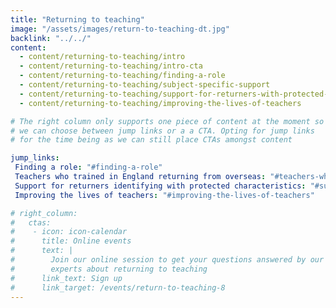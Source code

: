 ```yaml
---
title: "Returning to teaching"
image: "/assets/images/return-to-teaching-dt.jpg"
backlink: "../../"
content:
  - content/returning-to-teaching/intro
  - content/returning-to-teaching/intro-cta
  - content/returning-to-teaching/finding-a-role
  - content/returning-to-teaching/subject-specific-support
  - content/returning-to-teaching/support-for-returners-with-protected-characteristics
  - content/returning-to-teaching/improving-the-lives-of-teachers

# The right column only supports one piece of content at the moment so
# we can choose between jump links or a a CTA. Opting for jump links
# for the time being as we can still place CTAs amongst content

jump_links:
 Finding a role: "#finding-a-role"
 Teachers who trained in England returning from overseas: "#teachers-who-trained-in-england-returning-from-overseas"
 Support for returners identifying with protected characteristics: "#support-for-returners-identifying-with-protected-characteristics"
 Improving the lives of teachers: "#improving-the-lives-of-teachers"

# right_column:
#   ctas:
#    - icon: icon-calendar
#      title: Online events
#      text: |
#        Join our online session to get your questions answered by our panel of
#        experts about returning to teaching
#      link_text: Sign up
#      link_target: /events/return-to-teaching-8
---
```



